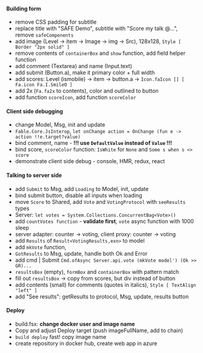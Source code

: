 #### Building form

* remove CSS padding for subtitle
* replace title with "SAFE Demo", subtitle with "Score my talk @...",  remove `safeComponents`
* add image (Level -> item -> Image -> img -> Src), 128x128, `Style [ Border "2px solid" ]`
* remove contents of `containerBox` and `show` function, add field helper function
* add comment (Textarea) and name (Input.text)
* add submit (Button.a), make it primary color + full width
* add scores: Level (ismobile) -> item -> button.a -> `Icon.faIcon [] [ Fa.icon Fa.I.SmileO ]`
* add 2x (`Fa.fa2x` to contents), color and outlined to button
* add function `scoreIcon`, add function `scoreColor`

#### Client side debugging

* change Model, Msg, init and update
* `Fable.Core.JsInterop`, `let onChange action = OnChange (fun e -> action !!e.target?value)`
* bind comment, name - **!!! use `DefaultValue` instead of `Value` !!!**
* bind score, `scoreColor` function: `IsWhite` for `None` and `Some s when s <> score`
* demonstrate client side debug - console, HMR, redux, react

#### Talking to server side 

* add `Submit` to Msg, add `Loading` to Model, init, update
* bind submit button, disable all inputs when loading
* move `Score` to Shared, add `Vote` and `VotingProtocol` with `seeResults` types
* Server: `let votes = System.Collections.ConcurrentBag<Vote>()`
* add `countVotes function` - **validate first**, `vote` async function with 1000 sleep
* server adapter: counter -> voting, client proxy: counter -> voting
* add `Results` of `Result<VotingResults,exn>` to model
* add `mkVote` function,
* `GotResults` to Msg, update, handle both Ok and Error
* add cmd | Submit `Cmd.ofAsync Server.api.vote (mkVote model') (Ok >> GR)...`
* `resultsBox` (empty), `formBox` and `containerBox` with pattern match
* fill out `resultsBox` -> copy from scores, but div instead of button
* add contents (small) for comments (quotes in italics), `Style [ TextAlign "left" ]`
* add "See results": getResults to protocol, Msg, update, results button

#### Deploy

* build.fsx: **change docker user and image name**
* Copy and adjust Deploy target (push imageFullName, add to chain)
* `build deploy` fast! copy image name
* create repository in docker hub, create web app in azure
